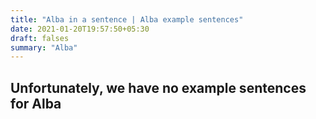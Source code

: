 ```yaml
---
title: "Alba in a sentence | Alba example sentences"
date: 2021-01-20T19:57:50+05:30
draft: falses
summary: "Alba"
---
```

## Unfortunately, we have no example sentences for Alba                 
